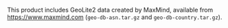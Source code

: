 This product includes GeoLite2 data created by MaxMind, available from
https://www.maxmind.com (`geo-db-asn.tar.gz` and `geo-db-country.tar.gz`).